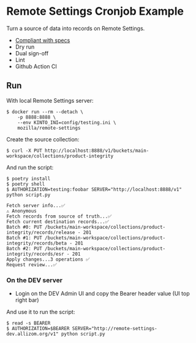 # Remote Settings Cronjob Example

Turn a source of data into records on Remote Settings.

* [Compliant with specs](https://remote-settings.readthedocs.io/en/latest/support.html#how-do-i-automate-the-publication-of-records-forever)
* Dry run
* Dual sign-off
* Lint
* Github Action CI

## Run

With local Remote Settings server:

```
$ docker run --rm --detach \
    -p 8888:8888 \
    --env KINTO_INI=config/testing.ini \
    mozilla/remote-settings
```

Create the source collection:

```
$ curl -X PUT http://localhost:8888/v1/buckets/main-workspace/collections/product-integrity
```

And run the script:

```
$ poetry install
$ poetry shell
$ AUTHORIZATION=testing:foobar SERVER="http://localhost:8888/v1" python script.py

Fetch server info...✅
⚠️ Anonymous
Fetch records from source of truth...✅
Fetch current destination records...✅
Batch #0: PUT /buckets/main-workspace/collections/product-integrity/records/release - 201
Batch #1: PUT /buckets/main-workspace/collections/product-integrity/records/beta - 201
Batch #2: PUT /buckets/main-workspace/collections/product-integrity/records/esr - 201
Apply changes...3 operations ✅
Request review...✅
```

### On the DEV server

* Login on the DEV Admin UI and copy the Bearer header value (UI top right bar)

And use it to run the script:

```
$ read -s BEARER
$ AUTHORIZATION=$BEARER SERVER="http://remote-settings-dev.allizom.org/v1" python script.py
